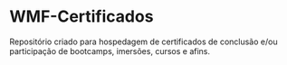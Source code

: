 # WMF-Certificados
Repositório criado para hospedagem de certificados de conclusão e/ou participação de bootcamps, imersões, cursos e afins.
